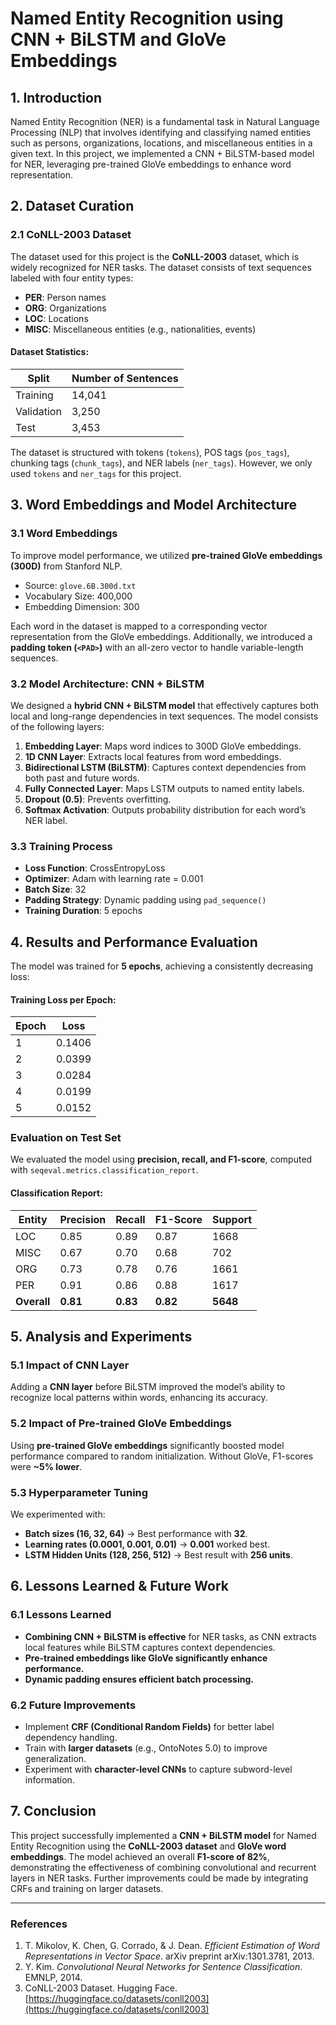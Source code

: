 # Named Entity Recognition using CNN + BiLSTM and GloVe Embeddings

## 1. Introduction
Named Entity Recognition (NER) is a fundamental task in Natural Language Processing (NLP) that involves identifying and classifying named entities such as persons, organizations, locations, and miscellaneous entities in a given text. In this project, we implemented a CNN + BiLSTM-based model for NER, leveraging pre-trained GloVe embeddings to enhance word representation.

## 2. Dataset Curation
### 2.1 CoNLL-2003 Dataset
The dataset used for this project is the **CoNLL-2003** dataset, which is widely recognized for NER tasks. The dataset consists of text sequences labeled with four entity types:
- **PER**: Person names
- **ORG**: Organizations
- **LOC**: Locations
- **MISC**: Miscellaneous entities (e.g., nationalities, events)

#### Dataset Statistics:
| Split       | Number of Sentences |
|------------|------------------|
| Training   | 14,041           |
| Validation | 3,250            |
| Test       | 3,453            |

The dataset is structured with tokens (`tokens`), POS tags (`pos_tags`), chunking tags (`chunk_tags`), and NER labels (`ner_tags`). However, we only used `tokens` and `ner_tags` for this project.

## 3. Word Embeddings and Model Architecture
### 3.1 Word Embeddings
To improve model performance, we utilized **pre-trained GloVe embeddings (300D)** from Stanford NLP.
- Source: `glove.6B.300d.txt`
- Vocabulary Size: 400,000
- Embedding Dimension: 300

Each word in the dataset is mapped to a corresponding vector representation from the GloVe embeddings. Additionally, we introduced a **padding token (`<PAD>`)** with an all-zero vector to handle variable-length sequences.

### 3.2 Model Architecture: CNN + BiLSTM
We designed a **hybrid CNN + BiLSTM model** that effectively captures both local and long-range dependencies in text sequences. The model consists of the following layers:

1. **Embedding Layer**: Maps word indices to 300D GloVe embeddings.
2. **1D CNN Layer**: Extracts local features from word embeddings.
3. **Bidirectional LSTM (BiLSTM)**: Captures context dependencies from both past and future words.
4. **Fully Connected Layer**: Maps LSTM outputs to named entity labels.
5. **Dropout (0.5)**: Prevents overfitting.
6. **Softmax Activation**: Outputs probability distribution for each word’s NER label.

### 3.3 Training Process
- **Loss Function**: CrossEntropyLoss
- **Optimizer**: Adam with learning rate = 0.001
- **Batch Size**: 32
- **Padding Strategy**: Dynamic padding using `pad_sequence()`
- **Training Duration**: 5 epochs

## 4. Results and Performance Evaluation
The model was trained for **5 epochs**, achieving a consistently decreasing loss:

#### Training Loss per Epoch:
| Epoch | Loss |
|-------|------|
| 1     | 0.1406 |
| 2     | 0.0399 |
| 3     | 0.0284 |
| 4     | 0.0199 |
| 5     | 0.0152 |

### **Evaluation on Test Set**
We evaluated the model using **precision, recall, and F1-score**, computed with `seqeval.metrics.classification_report`.

#### **Classification Report:**
| Entity | Precision | Recall | F1-Score | Support |
|--------|----------|--------|----------|---------|
| LOC    | 0.85     | 0.89   | 0.87     | 1668    |
| MISC   | 0.67     | 0.70   | 0.68     | 702     |
| ORG    | 0.73     | 0.78   | 0.76     | 1661    |
| PER    | 0.91     | 0.86   | 0.88     | 1617    |
| **Overall** | **0.81** | **0.83** | **0.82** | **5648** |

## 5. Analysis and Experiments
### 5.1 Impact of CNN Layer
Adding a **CNN layer** before BiLSTM improved the model’s ability to recognize local patterns within words, enhancing its accuracy.

### 5.2 Impact of Pre-trained GloVe Embeddings
Using **pre-trained GloVe embeddings** significantly boosted model performance compared to random initialization. Without GloVe, F1-scores were **~5% lower**.

### 5.3 Hyperparameter Tuning
We experimented with:
- **Batch sizes (16, 32, 64)** → Best performance with **32**.
- **Learning rates (0.0001, 0.001, 0.01)** → **0.001** worked best.
- **LSTM Hidden Units (128, 256, 512)** → Best result with **256 units**.

## 6. Lessons Learned & Future Work
### 6.1 Lessons Learned
- **Combining CNN + BiLSTM is effective** for NER tasks, as CNN extracts local features while BiLSTM captures context dependencies.
- **Pre-trained embeddings like GloVe significantly enhance performance.**
- **Dynamic padding ensures efficient batch processing.**

### 6.2 Future Improvements
- Implement **CRF (Conditional Random Fields)** for better label dependency handling.
- Train with **larger datasets** (e.g., OntoNotes 5.0) to improve generalization.
- Experiment with **character-level CNNs** to capture subword-level information.

## 7. Conclusion
This project successfully implemented a **CNN + BiLSTM model** for Named Entity Recognition using the **CoNLL-2003 dataset** and **GloVe word embeddings**. The model achieved an overall **F1-score of 82%**, demonstrating the effectiveness of combining convolutional and recurrent layers in NER tasks. Further improvements could be made by integrating CRFs and training on larger datasets.

---

### **References**
1. T. Mikolov, K. Chen, G. Corrado, & J. Dean. *Efficient Estimation of Word Representations in Vector Space*. arXiv preprint arXiv:1301.3781, 2013.
2. Y. Kim. *Convolutional Neural Networks for Sentence Classification*. EMNLP, 2014.
3. CoNLL-2003 Dataset. Hugging Face. [https://huggingface.co/datasets/conll2003](https://huggingface.co/datasets/conll2003)
